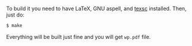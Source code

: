 To build it you need to have LaTeX, GNU aspell, and
[texsc](https://github.com/yegor256/texsc) installed. Then, just do:

```bash
$ make
```

Everything will be built just fine and you will get `wp.pdf` file.
